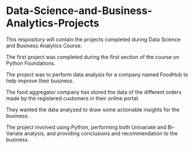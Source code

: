 # Data-Science-and-Business-Analytics-Projects
This respository will contain the projects completed during Data Science and Business Analytics Course.

The first project was completed during the first section of the course on Python Foundations. 

The project was to perform data analysis for a company named FoodHub to help improve their business.

The food aggregator company has stored the data of the different orders made by the registered customers in their online portal. 

They wanted the data analyzed to draw some actionable insights for the business.

The project involved using Python, performing both Univariate and Bi-Variate analysis, and providing conclusions and recommendation to the business. 
